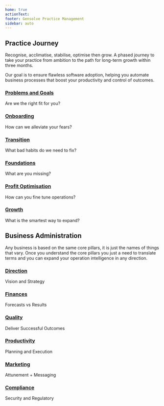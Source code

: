 ```yaml
---
home: true
actionText:
footer: Gensolve Practice Management
sidebar: auto
---
```


## Practice Journey

Recognise, acclimatise, stabilise, optimise then grow. A phased journey to take your practice from ambition to the path for long-term growth within three months.

Our goal is to ensure flawless software adoption, helping you automate business processes that boost your productivity and control of outcomes.

### [Problems and Goals](./practice-journey/problems-and-goals)

Are we the right fit for you?

### [Onboarding](./practice-journey/onboarding)

How can we alleviate your fears?

### [Transition](./practice-journey/transition)

What bad habits do we need to fix?

### [Foundations](./practice-journey/foundations)

What are you missing?

### [Profit Optimisation](./practice-journey/profit-optimisation)

How can you fine tune operations?

### [Growth](./practice-journey/growth)

What is the smartest way to expand?

## Business Administration

Any business is based on the same core pillars, it is just the names of things that vary. Once you understand the core pillars you just a need to translate terms and you can expand your operation intelligence in any direction.

### [Direction](./business-administration/direction)

Vision and Strategy

### [Finances](./business-administration/finances)

Forecasts vs Results

### [Quality](./business-administration/quality)

Deliver Successful Outcomes

### [Productivity](./business-administration/productivity)

Planning and Execution

### [Marketing](./business-administration/marketing)

Attunement + Messaging

### [Compliance](./business-administration/compliance)

Security and Regulatory
